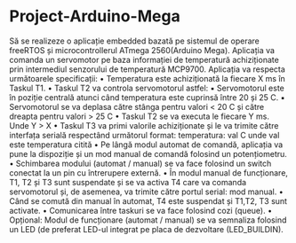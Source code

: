 # Project-Arduino-Mega
Să se realizeze o aplicație embedded bazată pe sistemul de operare freeRTOS și 
microcontrollerul ATmega 2560(Arduino Mega). Aplicația va comanda un servomotor pe baza 
informației de temperatură achiziționate prin intermediul senzorului de temperatură MCP9700.
Aplicația va respecta următoarele specificații:
• Temperatura este achiziționată la fiecare X ms în Taskul T1.
• Taskul T2 va controla servomotorul astfel:
▪ Servomotorul este în poziție centrală atunci când temperatura este cuprinsă 
între 20 și 25 C. 
▪ Servomotorul se va deplasa către stânga pentru valori < 20 C și către dreapta 
pentru valori > 25 C
• Taskul T2 se va executa le fiecare Y ms. Unde Y > X
• Taskul T3 va primi valorile achiziționate și le va trimite către interfața serială 
respectând următorul format: temperatura: val C unde val este temperatura citită
• Pe lângă modul automat de comandă, aplicația va pune la dispoziție și un mod manual 
de comandă folosind un potențiometru.
• Schimbarea modului (automat / manual) se va face folosind un switch conectat la un 
pin cu întrerupere externă.
• În modul manual de funcționare, T1, T2 și T3 sunt suspendate și se va activa T4 care 
va comanda servomotorul și, de asemenea, va trimite către portul serial: mod manual. 
• Când se comută din manual în automat, T4 este suspendat și T1,T2, T3 sunt activate.
• Comunicarea între taskuri se va face folosind cozi (queue). 
• Opțional: Modul de funcționare (automat / manual) se va semnaliza folosind un LED 
(de preferat LED-ul integrat pe placa de dezvoltare (LED_BUILDIN).
